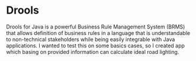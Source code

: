 # Drools


Drools for Java is a powerful Business Rule Management System (BRMS) that allows definition of business rules in a language that is understandable to non-technical stakeholders while being easily integrable with Java applications.
I wanted to test this on some basics cases, so I created app which basing on provided information can calculate ideal road lighting.
